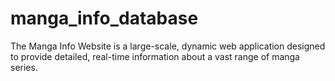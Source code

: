 # manga_info_database
The Manga Info Website is a large-scale, dynamic web application designed to provide detailed, real-time information about a vast range of manga series. 
